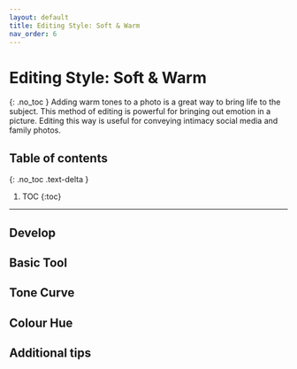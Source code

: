 ```yaml
---
layout: default
title: Editing Style: Soft & Warm
nav_order: 6
---
```


# Editing Style: Soft & Warm
{: .no_toc }
Adding warm tones to a photo is a great way to bring life to the subject. This method of editing is powerful for bringing out emotion in a picture. Editing this way is useful for conveying intimacy social media and family photos.

## Table of contents
{: .no_toc .text-delta }

1. TOC
{:toc}

---

## Develop


## Basic Tool


## Tone Curve


## Colour Hue


## Additional tips


